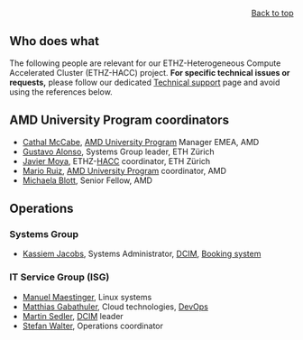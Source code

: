 <div id="readme" class="Box-body readme blob js-code-block-container">
<article class="markdown-body entry-content p-3 p-md-6" itemprop="text">
<p align="right">
<a href="https://github.com/fpgasystems/hacc#--heterogenous-accelerated-compute-cluster">Back to top</a>
</p>

# Who does what
The following people are relevant for our ETHZ-Heterogeneous Compute Accelerated Cluster (ETHZ-HACC) project. **For specific technical issues or requests,** please follow our dedicated [Technical support](https://github.com/fpgasystems/hacc/blob/main/docs/technical-support.md#technical-support) page and avoid using the references below.

## AMD University Program coordinators
* [Cathal McCabe](https://www.linkedin.com/in/cathalmccabe/), [AMD University Program](https://www.xilinx.com/support/university/XUP-HACC.html) Manager EMEA, AMD
* [Gustavo Alonso](https://systems.ethz.ch/people/profile.gustavo-alonso.html), Systems Group leader, ETH Zürich 
* [Javier Moya](https://systems.ethz.ch/people/profile.Mjk5NjU5.TGlzdC8zODkxLDEyOTU2NDI2OTI=.html), ETHZ-[HACC](../README.md) coordinator, ETH Zürich 
* [Mario Ruiz](https://www.linkedin.com/in/mario-ruiz-noguera/), [AMD University Program](https://www.xilinx.com/support/university/XUP-HACC.html) coordinator, AMD
* [Michaela Blott](https://www.linkedin.com/in/michaelablott/?originalSubdomain=ie), Senior Fellow, AMD

## Operations

### Systems Group
* [Kassiem Jacobs](https://biol.ethz.ch/en/the-department/people/person-detail.MTI1MDA2.TGlzdC80NjAsOTIzMDMxMjIy.html), Systems Administrator, [DCIM](./vocabulary.md#dcim), [Booking system](./booking-system.md#booking-system)

### IT Service Group (ISG)
* [Manuel Maestinger](https://www.isg.inf.ethz.ch/Main/ManuelMaestinger), Linux systems
* [Matthias Gabathuler](https://www.isg.inf.ethz.ch/Main/MatthiasGabathuler), Cloud technologies, [DevOps](./vocabulary.md#devops)
* [Martin Sedler](https://www.isg.inf.ethz.ch/Main/MartinSedler), [DCIM](./vocabulary.md#dcim) leader
* [Stefan Walter](https://www.isg.inf.ethz.ch/Main/StefanWalter), Operations coordinator